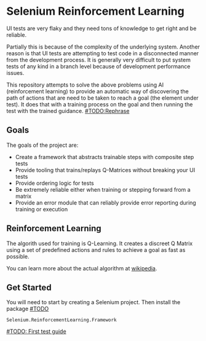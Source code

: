 # Selenium Reinforcement Learning

UI tests are very flaky and they need tons of knowledge to get right and be reliable.

Partially this is because of the complexity of the underlying system.
Another reason is that UI tests are attempting to test code in a disconnected manner from the development process.
It is generally very difficult to put system tests of any kind in a branch level because of development performance issues.

This repository attempts to solve the above problems using AI (reinforcement learning) to provide an automatic way of discovering the path of actions that are need to be taken to reach a goal (the element under test).
It does that with a training process on the goal and then running the test with the trained guidance. [#TODO:Rephrase]()

## Goals

The goals of the project are:
- Create a framework that abstracts trainable steps with composite step tests
- Provide tooling that trains/replays Q-Matrices without breaking your UI tests
- Provide ordering logic for tests
- Be extremely reliable either when training or stepping forward from a matrix
- Provide an error module that can reliably provide error reporting during training or execution

## Reinforcement Learning

The algorith used for training is Q-Learning. It creates a discreet Q Matrix using a set of predefined actions and rules to achieve a goal as fast as possible.

You can learn more about the actual algorithm at [wikipedia](https://en.wikipedia.org/wiki/Q-learning).

## Get Started

You will need to start by creating a Selenium project. Then install the package [#TODO]()
```
Selenium.ReinforcementLearning.Framework 
```

[#TODO: First test guide]()
